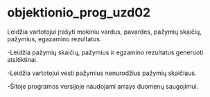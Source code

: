 # objektionio_prog_uzd02

Leidžia vartotojui įrašyti mokiniu vardus, pavardes, pažymių skaičių, pažymius, egazamino rezultatus.

-Leidžia pažymių skaičių, pažymius ir egzamino rezultatus generuoti atsitiktinai.

-Leidžia vartotojui vesti pažymius nenurodžius pažymių skaičiaus.

-Šitoje programos versijoje naudojami arrays duomenų saugojimui.
